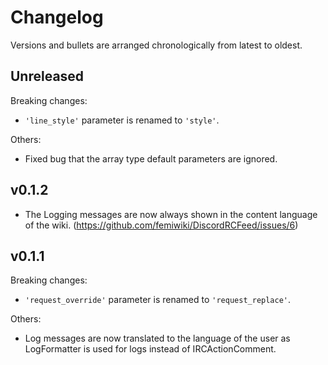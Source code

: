 # Changelog

Versions and bullets are arranged chronologically from latest to oldest.

## Unreleased

Breaking changes:

- `'line_style'` parameter is renamed to `'style'`.

Others:

- Fixed bug that the array type default parameters are ignored.

## v0.1.2

- The Logging messages are now always shown in the content language of the wiki. (https://github.com/femiwiki/DiscordRCFeed/issues/6)

## v0.1.1

Breaking changes:

- `'request_override'` parameter is renamed to `'request_replace'`.

Others:

- Log messages are now translated to the language of the user as LogFormatter is used for logs instead of IRCActionComment.
